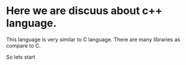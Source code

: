 # Here we are discuus about c++ language.
  This language is very similar to C language.
  There are many libraries as compare to C.
  
  So lets start

